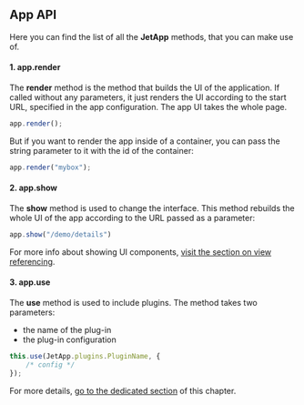 ## App API

Here you can find the list of all the **JetApp** methods, that  you can make use of.

#### 1. app.render

The **render** method is the method that builds the UI of the application. If called without any parameters, it just renders the UI according to the start URL, specified in the app configuration. The app UI takes the whole page.

```js
app.render();
```

But if you want to render the app inside of a container, you can pass the string parameter to it with the id of the container:

```js
app.render("mybox");
```

#### 2. app.show

The **show** method is used to change the interface. This method rebuilds the whole UI of the app according to the URL passed as a parameter:

```js
app.show("/demo/details")
```

For more info about showing UI components, [visit the section on view referencing](referencing.md).

#### 3. app.use

The **use** method is used to include plugins. The method takes two parameters:

- the name of the plug-in 
- the plug-in configuration

~~~js
this.use(JetApp.plugins.PluginName, {
    /* config */
});
~~~

For more details, [go to the dedicated section](plugins.md) of this chapter.


